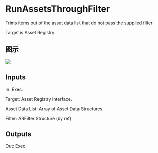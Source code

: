 # RunAssetsThroughFilter

Trims items out of the asset data list that do not pass the supplied filter

Target is Asset Registry

## 图示

![]($-20221218-18010191.png)

## Inputs

In: Exec.

Target: Asset Registry Interface.

Asset Data List: Array of Asset Data Structures.

Filter: ARFilter Structure (by ref).  

## Outputs

Out: Exec.

